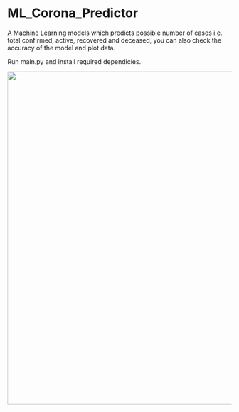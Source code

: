 # ML_Corona_Predictor
A Machine Learning models which predicts possible number of cases i.e. total confirmed, active, recovered and deceased, you can also check the accuracy of the model and plot data.

Run main.py and install required dependicies.

<img align="left" src="https://i.imgur.com/f0OCkfr.png" width="750px"/>
